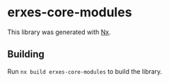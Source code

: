 # erxes-core-modules

This library was generated with [Nx](https://nx.dev).

## Building

Run `nx build erxes-core-modules` to build the library.
